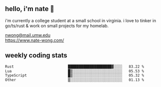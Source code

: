 ## hello, i'm nate 👋
i'm currently a college student at a small school in virginia. i love to tinker in go/ts/rust & work on small projects for my homelab.

nwong@mail.umw.edu <br/>
https://www.nate-wong.com/

## weekly coding stats
<!--START_SECTION:waka-->

```txt
Rust                         ████████████████████▓░░░░   83.22 %
Lua                          █▒░░░░░░░░░░░░░░░░░░░░░░░   05.53 %
TypeScript                   █▒░░░░░░░░░░░░░░░░░░░░░░░   05.32 %
Other                        ▒░░░░░░░░░░░░░░░░░░░░░░░░   01.13 %
```

<!--END_SECTION:waka-->
